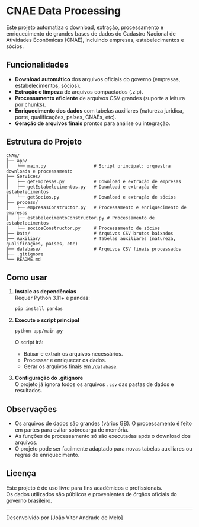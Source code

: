 # CNAE Data Processing

Este projeto automatiza o download, extração, processamento e enriquecimento de grandes bases de dados do Cadastro Nacional de Atividades Econômicas (CNAE), incluindo empresas, estabelecimentos e sócios.

## Funcionalidades

- **Download automático** dos arquivos oficiais do governo (empresas, estabelecimentos, sócios).
- **Extração e limpeza** de arquivos compactados (.zip).
- **Processamento eficiente** de arquivos CSV grandes (suporte a leitura por chunks).
- **Enriquecimento dos dados** com tabelas auxiliares (natureza jurídica, porte, qualificações, países, CNAEs, etc).
- **Geração de arquivos finais** prontos para análise ou integração.

## Estrutura do Projeto

```
CNAE/
├── app/
│   └── main.py                  # Script principal: orquestra downloads e processamento
├── Services/
│   ├── getEmpresas.py           # Download e extração de empresas
│   ├── getEstabelecimentos.py   # Download e extração de estabelecimentos
│   └── getSocios.py             # Download e extração de sócios
├── process/
│   ├── empresasConstructor.py   # Processamento e enriquecimento de empresas
│   ├── estabelecimentoConstructor.py # Processamento de estabelecimentos
│   └── sociosConstructor.py     # Processamento de sócios
├── Data/                        # Arquivos CSV brutos baixados
├── Auxiliar/                    # Tabelas auxiliares (natureza, qualificações, países, etc)
├── database/                    # Arquivos CSV finais processados
├── .gitignore
└── README.md
```

## Como usar

1. **Instale as dependências**  
   Requer Python 3.11+ e pandas:
   ```bash
   pip install pandas
   ```

2. **Execute o script principal**
   ```bash
   python app/main.py
   ```

   O script irá:
   - Baixar e extrair os arquivos necessários.
   - Processar e enriquecer os dados.
   - Gerar os arquivos finais em `/database`.

3. **Configuração do .gitignore**  
   O projeto já ignora todos os arquivos `.csv` das pastas de dados e resultados.

## Observações

- Os arquivos de dados são grandes (vários GB). O processamento é feito em partes para evitar sobrecarga de memória.
- As funções de processamento só são executadas após o download dos arquivos.
- O projeto pode ser facilmente adaptado para novas tabelas auxiliares ou regras de enriquecimento.

## Licença

Este projeto é de uso livre para fins acadêmicos e profissionais.  
Os dados utilizados são públicos e provenientes de órgãos oficiais do governo brasileiro.

---
Desenvolvido por [João Vitor Andrade de Melo]